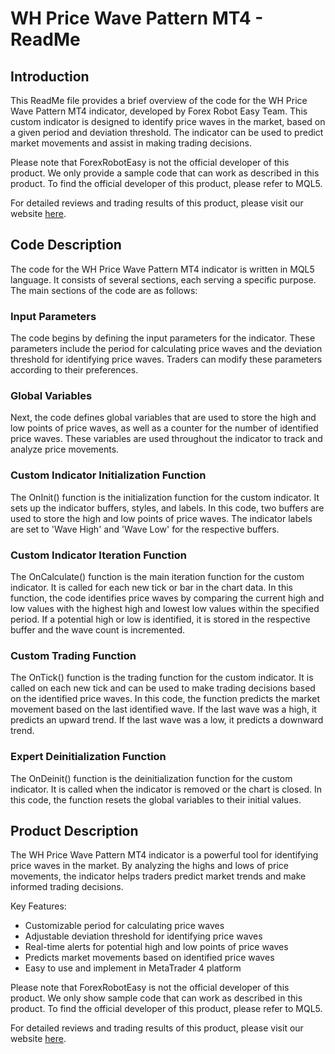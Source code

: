 # WH Price Wave Pattern MT4 - ReadMe

## Introduction
This ReadMe file provides a brief overview of the code for the WH Price Wave Pattern MT4 indicator, developed by Forex Robot Easy Team. This custom indicator is designed to identify price waves in the market, based on a given period and deviation threshold. The indicator can be used to predict market movements and assist in making trading decisions.

Please note that ForexRobotEasy is not the official developer of this product. We only provide a sample code that can work as described in this product. To find the official developer of this product, please refer to MQL5.

For detailed reviews and trading results of this product, please visit our website [here](https://forexroboteasy.com/forex-robot-review/wh-price-wave-pattern-mt4-unbiased-review-real-results/).

## Code Description
The code for the WH Price Wave Pattern MT4 indicator is written in MQL5 language. It consists of several sections, each serving a specific purpose. The main sections of the code are as follows:

### Input Parameters
The code begins by defining the input parameters for the indicator. These parameters include the period for calculating price waves and the deviation threshold for identifying price waves. Traders can modify these parameters according to their preferences.

### Global Variables
Next, the code defines global variables that are used to store the high and low points of price waves, as well as a counter for the number of identified price waves. These variables are used throughout the indicator to track and analyze price movements.

### Custom Indicator Initialization Function
The OnInit() function is the initialization function for the custom indicator. It sets up the indicator buffers, styles, and labels. In this code, two buffers are used to store the high and low points of price waves. The indicator labels are set to 'Wave High' and 'Wave Low' for the respective buffers.

### Custom Indicator Iteration Function
The OnCalculate() function is the main iteration function for the custom indicator. It is called for each new tick or bar in the chart data. In this function, the code identifies price waves by comparing the current high and low values with the highest high and lowest low values within the specified period. If a potential high or low is identified, it is stored in the respective buffer and the wave count is incremented.

### Custom Trading Function
The OnTick() function is the trading function for the custom indicator. It is called on each new tick and can be used to make trading decisions based on the identified price waves. In this code, the function predicts the market movement based on the last identified wave. If the last wave was a high, it predicts an upward trend. If the last wave was a low, it predicts a downward trend.

### Expert Deinitialization Function
The OnDeinit() function is the deinitialization function for the custom indicator. It is called when the indicator is removed or the chart is closed. In this code, the function resets the global variables to their initial values.

## Product Description
The WH Price Wave Pattern MT4 indicator is a powerful tool for identifying price waves in the market. By analyzing the highs and lows of price movements, the indicator helps traders predict market trends and make informed trading decisions.

Key Features:
- Customizable period for calculating price waves
- Adjustable deviation threshold for identifying price waves
- Real-time alerts for potential high and low points of price waves
- Predicts market movements based on identified price waves
- Easy to use and implement in MetaTrader 4 platform

Please note that ForexRobotEasy is not the official developer of this product. We only show sample code that can work as described in this product. To find the official developer of this product, please refer to MQL5.

For detailed reviews and trading results of this product, please visit our website [here](https://forexroboteasy.com/forex-robot-review/wh-price-wave-pattern-mt4-unbiased-review-real-results/).
